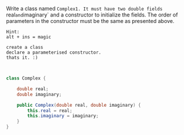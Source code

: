 Write a class named `Complex1. It must have two double fields `real` and `imaginary` and a constructor to initialize the fields. The order of parameters in the constructor must be the same as presented above.

```
Hint:
alt + ins = magic

create a class
declare a parameterised constructor.
thats it. :)

```
```java


class Complex {

    double real;
    double imaginary;

    public Complex(double real, double imaginary) {
        this.real = real;
        this.imaginary = imaginary;
    }
}

```
